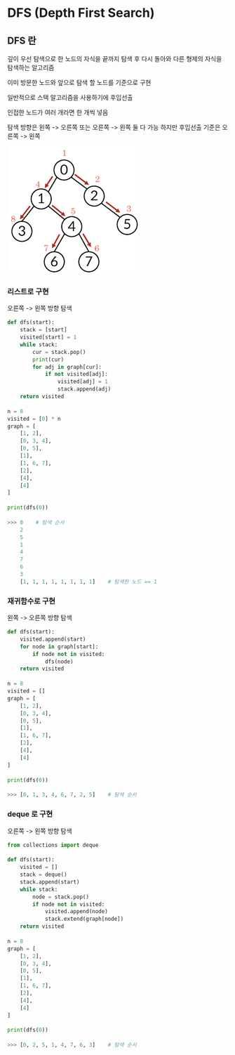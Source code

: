 # DFS (Depth First Search)

## DFS 란

깊이 우선 탐색으로 한 노드의 자식을 끝까지 탐색 후 다시 돌아와 다른 형제의 자식을 탐색하는 알고리즘

이미 방문한 노드와 앞으로 탐색 할 노드를 기준으로 구현

일반적으로 스택 알고리즘을 사용하기에 후입선출

인접한 노드가 여러 개라면 한 개씩 넣음

탐색 방향은 왼쪽 -> 오른쪽 또는 오른쪽 -> 왼쪽 둘 다 가능 하지만 후입선출 기준은 오른쪽 -> 왼쪽

![dfs](dfs.png)

### 리스트로 구현

오른쪽 -> 왼쪽 방향 탐색

```python
def dfs(start):
    stack = [start]
    visited[start] = 1
    while stack:
        cur = stack.pop()
        print(cur)
        for adj in graph[cur]:
            if not visited[adj]:
                visited[adj] = 1
                stack.append(adj)
    return visited

n = 8
visited = [0] * n
graph = [
    [1, 2],
    [0, 3, 4],
    [0, 5],
    [1],
    [1, 6, 7],
    [2],
    [4],
    [4]
]

print(dfs(0))

>>> 0    # 탐색 순서
    2
    5
    1
    4
    7
    6
    3
    [1, 1, 1, 1, 1, 1, 1, 1]    # 탐색한 노드 == 1
```

### 재귀함수로 구현

왼쪽 -> 오른쪽 방향 탐색

```python
def dfs(start):
    visited.append(start)
    for node in graph[start]:
        if node not in visited:
            dfs(node)
    return visited

n = 8
visited = []
graph = [
    [1, 2],
    [0, 3, 4],
    [0, 5],
    [1],
    [1, 6, 7],
    [2],
    [4],
    [4]
]

print(dfs(0))

>>> [0, 1, 3, 4, 6, 7, 2, 5]    # 탐색 순서
```

### deque 로 구현

오른쪽 -> 왼쪽 방향 탐색

```python
from collections import deque

def dfs(start):
    visited = []
    stack = deque()
    stack.append(start)
    while stack:
        node = stack.pop()
        if node not in visited:
            visited.append(node)
            stack.extend(graph[node])
    return visited

n = 8
graph = [
    [1, 2],
    [0, 3, 4],
    [0, 5],
    [1],
    [1, 6, 7],
    [2],
    [4],
    [4]
]

print(dfs(0))

>>> [0, 2, 5, 1, 4, 7, 6, 3]    # 탐색 순서
```

